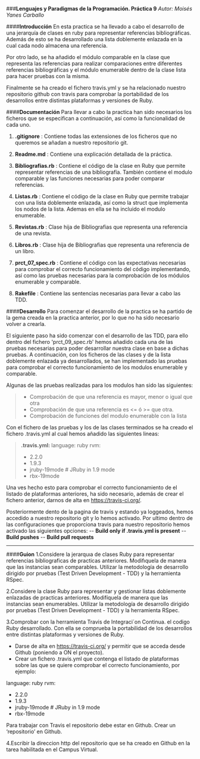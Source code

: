 ###**Lenguajes y Paradigmas de la Programación. Práctica 9**
*Autor: Moisés Yanes Carballo*


####**Introducción**
En esta practica se ha llevado a cabo el desarrollo de una jerarquía de clases en ruby para representar referencias bibliográficas. Además de esto se ha desarrollado una lista doblemente enlazada en la cual cada nodo almacena una referencia.

Por otro lado, se ha añadido el módulo comparable en la clase que representa las referencias para realizar comparaciones entre diferentes referencias bibliográficas y el módulo enumerable dentro de la clase lista para hacer pruebas con la misma.

Finalmente se ha creado el fichero travis.yml y se ha relacionado nuestro repositorio github con travis para comprobar la portabilidad de los desarrollos entre distintas plataformas y versiones de Ruby.

####**Documentación**
Para llevar a cabo la practica han sido necesarios los ficheros que se especifican a continuación, así como la funcionalidad de cada uno.


1. **.gitignore** : Contiene todas las extensiones de los ficheros que no queremos se añadan a nuestro repositorio git.

2. **Readme.md** : Contiene una explicación detallada de la práctica. 

3. **Bibliografias.rb** : Contiene el código de la clase en Ruby que permite representar referencias de una bibliografía. También contiene el modulo comparable y las funciones necesarias para poder comparar referencias.

4. **Listas.rb** : Contiene el código de la clase en Ruby que permite trabajar con una lista doblemente enlazada, así como la struct que implementa los nodos de la lista. Ademas en ella se ha incluido el modulo enumerable.

5. **Revistas.rb** : Clase hija de Bibliografias que representa una referencia de una revista.

6. **Libros.rb** : Clase hija de Bibliografias que representa una referencia de un libro.

7. **prct_07_spec.rb** : Contiene el código con las expectativas necesarias para comprobar el correcto funcionamiento del código implementando, así como las pruebas necesarias para la comprobación de los módulos enumerable y comparable.  

8. **Rakefile** : Contiene las sentencias necesarias para llevar a cabo las TDD.

####**Desarrollo**
Para comenzar el desarrollo de la practica se ha partido de la gema creada en la practica anterior, por lo que no ha sido necesario volver a crearla.

El siguiente paso ha sido comenzar con el desarrollo de las TDD, para ello dentro del fichero 'prct_09_spec.rb' hemos añadido cada una de las pruebas necesarias para poder desarrollar nuestra clase en base a dichas pruebas. 
A continuación, con los ficheros de las clases y de la lista doblemente enlazada ya desarrollados, se han implementado las pruebas para comprobar el correcto funcionamiento de los modulos enumerable y comparable.

Algunas de las pruebas realizadas para los modulos han sido las siguientes:
> - Comprobación de que una referencia es mayor, menor o igual que otra
> - Comprobación de que una referencia es <= ó >= que otra.
> - Comprobación de funciones del modulo enumerable con la lista

Con el fichero de las pruebas y los de las clases terminados se ha creado el fichero .travis.yml al cual hemos añadido las siguientes lineas:
>**.travis.yml:**
>language: ruby
>rvm:
>- 2.2.0
>- 1.9.3
>- jruby-19mode # JRuby in 1.9 mode
>- rbx-19mode

Una ves hecho esto para comprobar el correcto funcionamiento de el listado de plataformas anteriores, ha sido necesario, además de crear el fichero anterior, darnos de alta en https://travis-ci.org/.

Posteriormente dento de la pagina de travis y estando ya loggeados, hemos accedido a nuestro repositorio git y lo hemos activado. Por ultimo dentro de las configuraciones que proporciona travis para nuestro repositorio hemos activado las siguientes opciones:
	-- **Build only if .travis.yml is present**
	-- **Build pushes**
	-- **Build pull requests**
	


----
####**Guion**
 1.Considere la jerarquıa de clases Ruby para representar referencias bibliograficas de practicas anteriores. 
Modifıquela de manera que las instancias sean comparables. 
Utilizar la metodología de desarrollo dirigido por pruebas (Test Driven Development - TDD) y la herramienta RSpec.

 2.Considere la clase Ruby para representar y gestionar listas doblemente enlazadas de practicas anteriores. 
 Modifíquela de manera que las instancias sean enumerables. 
 Utilizar la metodología de desarrollo dirigido por pruebas (Test Driven Development - TDD) y la herramienta RSpec.


3.Comprobar con la herramienta Travis de Integraci´on Continua. el codigo Ruby desarrollado. Con ella se comprueba la portabilidad de los desarrollos entre distintas plataformas y versiones de Ruby.

- Darse de alta en https://travis-ci.org/ y permitir que se acceda desde Github (poniendo a ON el proyecto).
- Crear un fichero .travis.yml que contenga el listado de plataformas sobre las que se quiere comprobar el correcto funcionamiento, por ejemplo: 

 language: ruby
 rvm:
 - 2.2.0
 - 1.9.3
 - jruby-19mode # JRuby in 1.9 mode
 - rbx-19mode

Para trabajar con Travis el repositorio debe estar en Github. Crear un ‘repositorio’ en Github.

4.Escribir la direccion http del repositorio que se ha creado en Github en la tarea habilitada en el Campus Virtual.